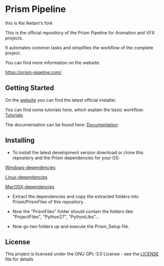 # Prism Pipeline

this is Kei Iketani's fork

This is the official repository of the Prism Pipeline for Animation and VFX projects.

It automates common tasks and simplifies the workflow of the complete project.

You can find more information on the website:

https://prism-pipeline.com/


## Getting Started

On the [website](https://prism-pipeline.com/) you can find the latest official installer.

You can find some tutorials here, which explain the basic workflow: [Tutorials](https://prism-pipeline.com/tutorials/)

The documentation can be found here: [Documentation](https://prism-pipeline.readthedocs.io/en/latest/)


## Installing

* To install the latest development version download or clone this repository and the Prism dependencies for your OS:

[Windows-dependencies](https://dl.dropboxusercontent.com/s/p39sdnkmtgqxml1/Prism1.2.0_depependencies_Win.zip?dl=0)

[Linux-dependencies](https://dl.dropboxusercontent.com/s/0ivvj69dv5a62z9/Prism1.2.0_depependencies_Linux.zip?dl=0)

[MacOSX-dependencies](https://dl.dropboxusercontent.com/s/2ylt2z5anipks75/Prism1.2.0_depependencies_Mac.zip?dl=0)

* Extract the dependencies and copy the extracted folders into Prism/PrismFiles of this repository.

* Now the "PrismFiles" folder should contain the folders like:
"ProjectFiles", "Python27", "PythonLibs"...

* Now go two folders up and execute the Prism_Setup file.

## License

This project is licensed under the GNU GPL-3.0 License - see the [LICENSE](LICENSE) file for details